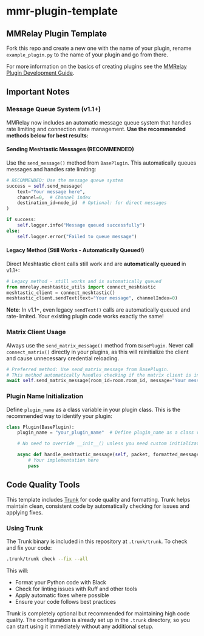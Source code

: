 # mmr-plugin-template

## MMRelay Plugin Template

Fork this repo and create a new one with the name of your plugin, rename `example_plugin.py` to the name of your plugin and go from there.

For more information on the basics of creating plugins see the [MMRelay Plugin Development Guide](https://github.com/geoffwhittington/meshtastic-matrix-relay/wiki/Plugin-Development-Guide).

## Important Notes

### Message Queue System (v1.1+)

MMRelay now includes an automatic message queue system that handles rate limiting and connection state management. **Use the recommended methods below for best results:**

#### Sending Meshtastic Messages (RECOMMENDED)

Use the `send_message()` method from `BasePlugin`. This automatically queues messages and handles rate limiting:

```python
# RECOMMENDED: Use the message queue system
success = self.send_message(
    text="Your message here",
    channel=0,  # Channel index
    destination_id=node_id  # Optional: for direct messages
)

if success:
    self.logger.info("Message queued successfully")
else:
    self.logger.error("Failed to queue message")
```

#### Legacy Method (Still Works - Automatically Queued!)

Direct Meshtastic client calls still work and are **automatically queued** in v1.1+:

```python
# Legacy method - still works and is automatically queued
from mmrelay.meshtastic_utils import connect_meshtastic
meshtastic_client = connect_meshtastic()
meshtastic_client.sendText(text="Your message", channelIndex=0)
```

**Note**: In v1.1+, even legacy `sendText()` calls are automatically queued and rate-limited. Your existing plugin code works exactly the same!

### Matrix Client Usage

Always use the `send_matrix_message()` method from `BasePlugin`. Never call `connect_matrix()` directly in your plugins, as this will reinitialize the client and cause unnecessary credential reloading.

```python
# Preferred method: Use send_matrix_message from BasePlugin.
# This method automatically handles checking if the matrix client is initialized and logs an error if it's not available.
await self.send_matrix_message(room_id=room.room_id, message="Your message here")
```

### Plugin Name Initialization

Define `plugin_name` as a class variable in your plugin class. This is the recommended way to identify your plugin:

```python
class Plugin(BasePlugin):
    plugin_name = "your_plugin_name"  # Define plugin_name as a class variable

    # No need to override __init__() unless you need custom initialization

    async def handle_meshtastic_message(self, packet, formatted_message, longname, meshnet_name):
        # Your implementation here
        pass
```

## Code Quality Tools

This template includes [Trunk](https://trunk.io) for code quality and formatting. Trunk helps maintain clean, consistent code by automatically checking for issues and applying fixes.

### Using Trunk

The Trunk binary is included in this repository at `.trunk/trunk`. To check and fix your code:

```bash
.trunk/trunk check --fix --all
```

This will:

- Format your Python code with Black
- Check for linting issues with Ruff and other tools
- Apply automatic fixes where possible
- Ensure your code follows best practices

Trunk is completely optional but recommended for maintaining high code quality. The configuration is already set up in the `.trunk` directory, so you can start using it immediately without any additional setup.
